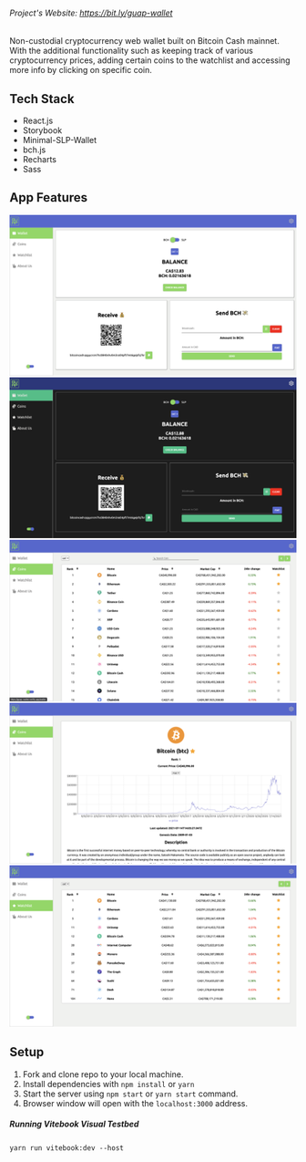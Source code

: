 ###### Project's Website: https://bit.ly/guap-wallet

Non-custodial cryptocurrency web wallet built on Bitcoin Cash mainnet. With the additional functionality such as keeping track of various cryptocurrency prices, adding certain coins to the watchlist and accessing more info by clicking on specific coin. 


## Tech Stack

- React.js
- Storybook
- Minimal-SLP-Wallet
- bch.js
- Recharts
- Sass

## App Features

![Potions Class](./docs/wallet.png)
![Potions Class](./docs/dark.png)
![Potions Class](./docs/coins.png)
![Potions Class](./docs/coin.png)
![Potions Class](./docs/watchlist.png)

## Setup


1. Fork and clone repo to your local machine.
2. Install dependencies with ```npm install``` or ```yarn```
3. Start the server using ```npm start``` or ```yarn start``` command.
4. Browser window will open with the ```localhost:3000``` address.


##### Running Vitebook Visual Testbed

```yarn run vitebook:dev --host```

